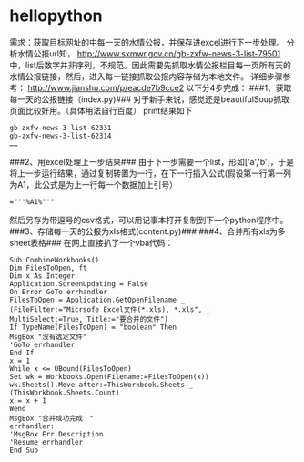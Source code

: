 # hellopython
需求：获取目标网址的中每一天的水情公报，并保存进excel进行下一步处理。
分析水情公报url知，
http://www.sxmwr.gov.cn/gb-zxfw-news-3-list-79501 中，list后数字并非序列，不规范。因此需要先抓取水情公报栏目每一页所有天的水情公报链接，然后，进入每一链接抓取公报内容存储为本地文件。
详细步骤参考：
http://www.jianshu.com/p/eacde7b9cce2
以下分4步完成：
###1、获取每一天的公报链接（index.py)###
对于新手来说，感觉还是beautifulSoup抓取页面比较好用。（具体用法自行百度）
print结果如下
```    
gb-zxfw-news-3-list-62331
gb-zxfw-news-3-list-62314
……
```
###2、用excel处理上一步结果###
由于下一步需要一个list，形如['a','b']，于是将上一步运行结果，通过复制转置为一行，在下一行插入公式(假设第一行第一列为A1，此公式是为上一行每一个数据加上引号）
```
="'"%A1%"'"
```
然后另存为带逗号的csv格式，可以用记事本打开复制到下一个python程序中。
###3、存储每一天的公报为xls格式(content.py)###
###4、合并所有xls为多sheet表格###
在网上直接扒了一个vba代码：
```
Sub CombineWorkbooks()
Dim FilesToOpen, ft
Dim x As Integer
Application.ScreenUpdating = False
On Error GoTo errhandler
FilesToOpen = Application.GetOpenFilename _
(FileFilter:="Micrsofe Excel文件(*.xls), *.xls", _
MultiSelect:=True, Title:="要合并的文件")
If TypeName(FilesToOpen) = "boolean" Then
MsgBox "没有选定文件"
'GoTo errhandler
End If
x = 1
While x <= UBound(FilesToOpen)
Set wk = Workbooks.Open(Filename:=FilesToOpen(x))
wk.Sheets().Move after:=ThisWorkbook.Sheets _
(ThisWorkbook.Sheets.Count)
x = x + 1
Wend
MsgBox "合并成功完成！"
errhandler:
'MsgBox Err.Description
'Resume errhandler
End Sub
```
